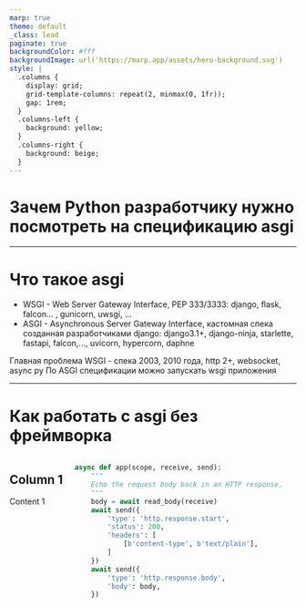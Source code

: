 ```yaml
---
marp: true
theme: default
_class: lead
paginate: true
backgroundColor: #fff
backgroundImage: url('https://marp.app/assets/hero-background.svg')
style: |
  .columns {
    display: grid;
    grid-template-columns: repeat(2, minmax(0, 1fr));
    gap: 1rem;
  }
  .columns-left {
    background: yellow;
  }
  .columns-right {
    background: beige;
  }
---
```


# **Зачем Python разработчику нужно посмотреть на спецификацию asgi**

---

# Что такое asgi

- WSGI - Web Server Gateway Interface, PEP 333/3333: django, flask, falcon... , gunicorn, uwsgi, …
- ASGI - Asynchronous Server Gateway Interface, кастомная спека созданная разработчиками django: django3.1+, django-ninja, starlette, fastapi, falcon,..., uvicorn, hypercorn, daphne


Главная проблема WSGI - cпека 2003, 2010 года, http 2+, websocket, async py
По ASGI спецификации можно запускать wsgi приложения

---

# Как работать с asgi без фреймворка
<div class="columns">
<div class="columns-left">

## Column 1

Content 1

</div>
<div class="columns-right">

```python
async def app(scope, receive, send):
    """
    Echo the request body back in an HTTP response.
    """
    body = await read_body(receive)
    await send({
        'type': 'http.response.start',
        'status': 200,
        'headers': [
            [b'content-type', b'text/plain'],
        ]
    })
    await send({
        'type': 'http.response.body',
        'body': body,
    })
```

</div>
</div>


